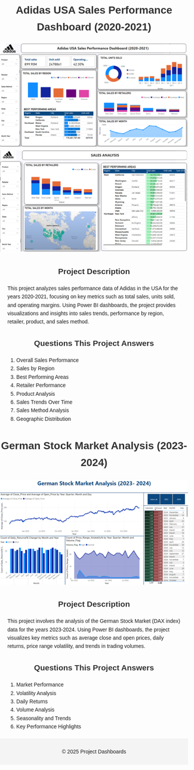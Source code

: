 <!DOCTYPE html>
<html lang="en">
<head>
    <meta charset="UTF-8">
    <meta name="viewport" content="width=device-width, initial-scale=1.0">
    <title>Project Dashboards</title>
    <style>
        body {
            font-family: Arial, sans-serif;
            margin: 0;
            padding: 0;
            line-height: 1.6;
        }
        h1, h2 {
            text-align: center;
            color: #333;
        }
        section {
            margin: 20px;
        }
        .image-container {
            text-align: center;
            margin: 20px 0;
        }
        .image-container img {
            max-width: 100%;
            height: auto;
        }
        footer {
            text-align: center;
            padding: 10px;
            background: #f4f4f4;
        }

        /* Responsive Design *
@media (min-width: 768px) {
            body {
                margin: 0 10%;
            }
        }
        @media (min-width: 1024px) {
            body {
                margin: 0 20%;
            }
        }
    </style>
</head>
<body>
    <h1>Adidas USA Sales Performance Dashboard (2020-2021)</h1>
    <div class="image-container">
        <img src="images/adidas_dashboard.png" alt="Adidas Dashboard Image 1">
        <img src="images/adidas2.png" alt="Adidas Dashboard Image 2">
    </div>
    <section>
        <h2>Project Description</h2>
        <p>
            This project analyzes sales performance data of Adidas in the USA for the years 2020-2021, focusing on key metrics such as total sales, units sold, and operating margins. Using Power BI dashboards, the project provides visualizations and insights into sales trends, performance by region, retailer, product, and sales method.
        </p>
    </section>
    <section>
        <h2>Questions This Project Answers</h2>
        <ol>
            <li>Overall Sales Performance</li>
            <li>Sales by Region</li>
            <li>Best Performing Areas</li>
            <li>Retailer Performance</li>
            <li>Product Analysis</li>
            <li>Sales Trends Over Time</li>
            <li>Sales Method Analysis</li>
            <li>Geographic Distribution</li>
        </ol>
    </section>

<h1>German Stock Market Analysis (2023-2024)</h1>
    <div class="image-container">
        <img src="images/Stock.png" alt="German Stock Market Dashboard">
    </div>
    <section>
        <h2>Project Description</h2>
        <p>
            This project involves the analysis of the German Stock Market (DAX index) data for the years 2023-2024. Using Power BI dashboards, the project visualizes key metrics such as average close and open prices, daily returns, price range volatility, and trends in trading volumes.
        </p>
    </section>
    <section>
        <h2>Questions This Project Answers</h2>
        <ol>
            <li>Market Performance</li>
            <li>Volatility Analysis</li>
            <li>Daily Returns</li>
            <li>Volume Analysis</li>
            <li>Seasonality and Trends</li>
            <li>Key Performance Highlights</li>
        </ol>
    </section>
    <footer>
        <p>&copy; 2025 Project Dashboards</p>
    </footer>
</body>
</html>

